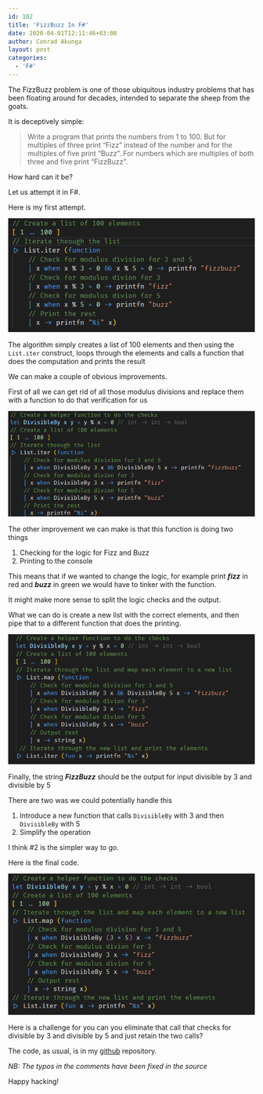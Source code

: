 ```yaml
---
id: 102
title: 'FizzBuzz In F#'
date: 2020-04-01T12:11:46+03:00
author: Conrad Akunga
layout: post
categories:
  - 'F#'
---
```

The FizzBuzz problem is one of those ubiquitous industry problems that has been floating around for decades, intended to separate the sheep from the goats.

It is deceptively simple:

> Write a program that prints the numbers from 1 to 100. But for multiples of three print “Fizz” instead of the number and for the multiples of five print “Buzz”. For numbers which are multiples of both three and five print “FizzBuzz”.

How hard can it be?

Let us attempt it in F#.

Here is my first attempt.

![](../images/2020/04/Fizz-Buzz-1.png)

The algorithm simply creates a list of 100 elements and then using the `List.iter` construct, loops through the elements and calls a function that does the computation and prints the result

We can make a couple of obvious improvements.

First of all we can get rid of all those modulus divisions and replace them with a function to do that verification for us

![](../images/2020/04/Fizz-Buzz-2.png)

The other improvement we can make is that this function is doing two things

  1. Checking for the logic for Fizz and Buzz
  2. Printing to the console

This means that if we wanted to change the logic, for example print **_fizz_** in red and **_buzz_** in green we would have to tinker with the function.

It might make more sense to split the logic checks and the output.

What we can do is create a new list with the correct elements, and then pipe that to a different function that does the printing.

![](../images/2020/04/Fizz-Buzz-3.png)

Finally, the string **_FizzBuzz_** should be the output for input divisible by 3 and divisible by 5

There are two was we could potentially handle this

  1. Introduce a new function that calls `DivisibleBy` with 3 and then `DivisibleBy` with 5
  2. Simplify the operation

I think #2 is the simpler way to go.

Here is the final code.

![](../images/2020/04/Fizz-Buzz-4.png)

Here is a challenge for you can you eliminate that call that checks for divisible by 3 and divisible by 5 and just retain the two calls?

The code, as usual, is in my [github](https://github.com/conradakunga/BlogCode/tree/master/1%20April%202020%20-%20FizzBuzz%20In%20F%23) repository.

_NB: The typos in the comments have been fixed in the source_

Happy hacking!